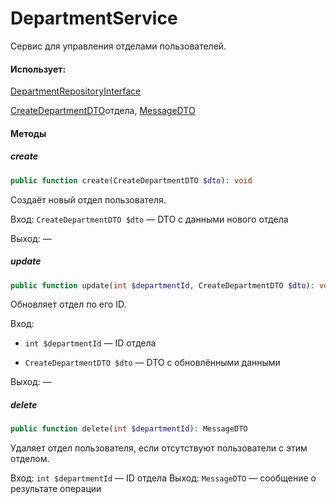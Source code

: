 # DepartmentService

Сервис для управления отделами пользователей.

#### Использует:

[DepartmentRepositoryInterface](/app/Repositories/Interfaces/User/Department/DepartmentRepositoryInterface.md)

[CreateDepartmentDTO](/app/DTO/User/Department/CreateDepartmentDTO.md)отдела, [MessageDTO](/app/DTO/MessageDTO.md)

#### Методы

##### create

```php
public function create(CreateDepartmentDTO $dto): void
```

Создаёт новый отдел пользователя.

Вход: `CreateDepartmentDTO $dto` — DTO с данными нового отдела

Выход: —

##### update

```php
public function update(int $departmentId, CreateDepartmentDTO $dto): void
```

Обновляет отдел по его ID.

Вход:

* `int $departmentId` — ID отдела

* `CreateDepartmentDTO $dto` — DTO с обновлёнными данными

Выход: —

##### delete

```php
public function delete(int $departmentId): MessageDTO
```

Удаляет отдел пользователя, если отсутствуют пользователи с этим отделом.

Вход: `int $departmentId` — ID отдела
Выход: `MessageDTO` — сообщение о результате операции 

